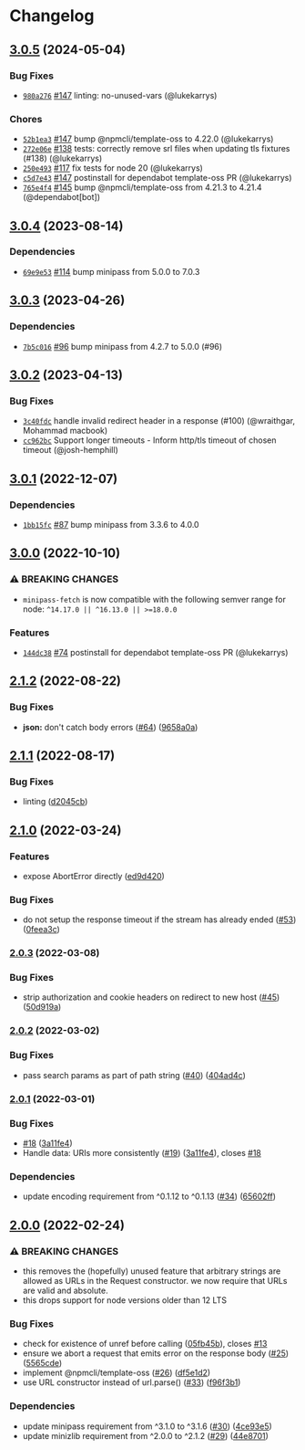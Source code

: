 # Changelog

## [3.0.5](https://github.com/npm/minipass-fetch/compare/v3.0.4...v3.0.5) (2024-05-04)

### Bug Fixes

* [`980a276`](https://github.com/npm/minipass-fetch/commit/980a276b21681ca73a33679166e6ef3bb9cdf55a) [#147](https://github.com/npm/minipass-fetch/pull/147) linting: no-unused-vars (@lukekarrys)

### Chores

* [`52b1ea3`](https://github.com/npm/minipass-fetch/commit/52b1ea3e4f82ec163aefecca5796bc8db7ae8a31) [#147](https://github.com/npm/minipass-fetch/pull/147) bump @npmcli/template-oss to 4.22.0 (@lukekarrys)
* [`272e06e`](https://github.com/npm/minipass-fetch/commit/272e06e73fcd566c0446b3e235a996bb269c7e09) [#138](https://github.com/npm/minipass-fetch/pull/138) tests: correctly remove srl files when updating tls fixtures (#138) (@lukekarrys)
* [`250e493`](https://github.com/npm/minipass-fetch/commit/250e4936ea43cecb3d283183a49ca651cc6558d7) [#117](https://github.com/npm/minipass-fetch/pull/117) fix tests for node 20 (@lukekarrys)
* [`c5d7e43`](https://github.com/npm/minipass-fetch/commit/c5d7e4393aaa11e891b9616d633e988057990fd2) [#147](https://github.com/npm/minipass-fetch/pull/147) postinstall for dependabot template-oss PR (@lukekarrys)
* [`765e4f4`](https://github.com/npm/minipass-fetch/commit/765e4f4edcabd43590184ad47f91838ddb3871fd) [#145](https://github.com/npm/minipass-fetch/pull/145) bump @npmcli/template-oss from 4.21.3 to 4.21.4 (@dependabot[bot])

## [3.0.4](https://github.com/npm/minipass-fetch/compare/v3.0.3...v3.0.4) (2023-08-14)

### Dependencies

* [`69e9e53`](https://github.com/npm/minipass-fetch/commit/69e9e534a7e44897baa33a29f68276767b1ab805) [#114](https://github.com/npm/minipass-fetch/pull/114) bump minipass from 5.0.0 to 7.0.3

## [3.0.3](https://github.com/npm/minipass-fetch/compare/v3.0.2...v3.0.3) (2023-04-26)

### Dependencies

* [`7b5c016`](https://github.com/npm/minipass-fetch/commit/7b5c016c94a2ded9070f8a781895244fecb354c0) [#96](https://github.com/npm/minipass-fetch/pull/96) bump minipass from 4.2.7 to 5.0.0 (#96)

## [3.0.2](https://github.com/npm/minipass-fetch/compare/v3.0.1...v3.0.2) (2023-04-13)

### Bug Fixes

* [`3c40fdc`](https://github.com/npm/minipass-fetch/commit/3c40fdc8f179182bf9142b96e072a07bc9df746a) handle invalid redirect header in a response (#100) (@wraithgar, Mohammad macbook)
* [`cc962bc`](https://github.com/npm/minipass-fetch/commit/cc962bc03337d2f189a72e5a521b85289398f45d) Support longer timeouts - Inform http/tls timeout of chosen timeout (@josh-hemphill)

## [3.0.1](https://github.com/npm/minipass-fetch/compare/v3.0.0...v3.0.1) (2022-12-07)

### Dependencies

* [`1bb15fc`](https://github.com/npm/minipass-fetch/commit/1bb15fc33e873a29adb02149ee017b2c25c8a831) [#87](https://github.com/npm/minipass-fetch/pull/87) bump minipass from 3.3.6 to 4.0.0

## [3.0.0](https://github.com/npm/minipass-fetch/compare/v2.1.2...v3.0.0) (2022-10-10)

### ⚠️ BREAKING CHANGES

* `minipass-fetch` is now compatible with the following semver range for node: `^14.17.0 || ^16.13.0 || >=18.0.0`

### Features

* [`144dc38`](https://github.com/npm/minipass-fetch/commit/144dc38eb2e3be72ed916d426fc0063bd6cfacd4) [#74](https://github.com/npm/minipass-fetch/pull/74) postinstall for dependabot template-oss PR (@lukekarrys)

## [2.1.2](https://github.com/npm/minipass-fetch/compare/v2.1.1...v2.1.2) (2022-08-22)


### Bug Fixes

* **json:** don't catch body errors ([#64](https://github.com/npm/minipass-fetch/issues/64)) ([9658a0a](https://github.com/npm/minipass-fetch/commit/9658a0a60349b38e62011a22ab6e9079c4319e98))

## [2.1.1](https://github.com/npm/minipass-fetch/compare/v2.1.0...v2.1.1) (2022-08-17)


### Bug Fixes

* linting ([d2045cb](https://github.com/npm/minipass-fetch/commit/d2045cb25afb77e8c8f5c7551209922a16d5b215))

## [2.1.0](https://github.com/npm/minipass-fetch/compare/v2.0.3...v2.1.0) (2022-03-24)


### Features

* expose AbortError directly ([ed9d420](https://github.com/npm/minipass-fetch/commit/ed9d42026676a32e126e867186e2578e78e963f4))


### Bug Fixes

* do not setup the response timeout if the stream has already ended ([#53](https://github.com/npm/minipass-fetch/issues/53)) ([0feea3c](https://github.com/npm/minipass-fetch/commit/0feea3cf399b6a1888f3cf3292a12675c2306b4d))

### [2.0.3](https://www.github.com/npm/minipass-fetch/compare/v2.0.2...v2.0.3) (2022-03-08)


### Bug Fixes

* strip authorization and cookie headers on redirect to new host ([#45](https://www.github.com/npm/minipass-fetch/issues/45)) ([50d919a](https://www.github.com/npm/minipass-fetch/commit/50d919aafce3b95a8237a6e2dc93ae7e4215650f))

### [2.0.2](https://www.github.com/npm/minipass-fetch/compare/v2.0.1...v2.0.2) (2022-03-02)


### Bug Fixes

* pass search params as part of path string ([#40](https://www.github.com/npm/minipass-fetch/issues/40)) ([404ad4c](https://www.github.com/npm/minipass-fetch/commit/404ad4cf1a2c21563205bee21ca1ef785b31c72f))

### [2.0.1](https://www.github.com/npm/minipass-fetch/compare/v2.0.0...v2.0.1) (2022-03-01)


### Bug Fixes

* [#18](https://www.github.com/npm/minipass-fetch/issues/18) ([3a11fe4](https://www.github.com/npm/minipass-fetch/commit/3a11fe4c18587b61d4e212d332338bd3427f5894))
* Handle data: URIs more consistently ([#19](https://www.github.com/npm/minipass-fetch/issues/19)) ([3a11fe4](https://www.github.com/npm/minipass-fetch/commit/3a11fe4c18587b61d4e212d332338bd3427f5894)), closes [#18](https://www.github.com/npm/minipass-fetch/issues/18)


### Dependencies

* update encoding requirement from ^0.1.12 to ^0.1.13 ([#34](https://www.github.com/npm/minipass-fetch/issues/34)) ([65602ff](https://www.github.com/npm/minipass-fetch/commit/65602ffed38947efb13e907a165ebde22423cac9))

## [2.0.0](https://www.github.com/npm/minipass-fetch/compare/v1.4.1...v2.0.0) (2022-02-24)


### ⚠ BREAKING CHANGES

* this removes the (hopefully) unused feature that arbitrary strings are allowed as URLs in the Request constructor. we now require that URLs are valid and absolute.
* this drops support for node versions older than 12 LTS

### Bug Fixes

* check for existence of unref before calling ([05fb45b](https://www.github.com/npm/minipass-fetch/commit/05fb45b2289045899b8e762e0f16ff9dd6bbd767)), closes [#13](https://www.github.com/npm/minipass-fetch/issues/13)
* ensure we abort a request that emits error on the response body ([#25](https://www.github.com/npm/minipass-fetch/issues/25)) ([5565cde](https://www.github.com/npm/minipass-fetch/commit/5565cdef3cbcd0bc286794c42695f5ec2da83264))
* implement @npmcli/template-oss ([#26](https://www.github.com/npm/minipass-fetch/issues/26)) ([df5e1d2](https://www.github.com/npm/minipass-fetch/commit/df5e1d281372f88ecb8435aaec8ffa1712546390))
* use URL constructor instead of url.parse() ([#33](https://www.github.com/npm/minipass-fetch/issues/33)) ([f96f3b1](https://www.github.com/npm/minipass-fetch/commit/f96f3b13e68f3851fd9fadb762c58f441a4c3f48))


### Dependencies

* update minipass requirement from ^3.1.0 to ^3.1.6 ([#30](https://www.github.com/npm/minipass-fetch/issues/30)) ([4ce93e5](https://www.github.com/npm/minipass-fetch/commit/4ce93e5dd28b56457721454bea63f3c37b0d50d3))
* update minizlib requirement from ^2.0.0 to ^2.1.2 ([#29](https://www.github.com/npm/minipass-fetch/issues/29)) ([44e8701](https://www.github.com/npm/minipass-fetch/commit/44e8701d6c142223f6abe54c42f6e5a3d43707d7))
